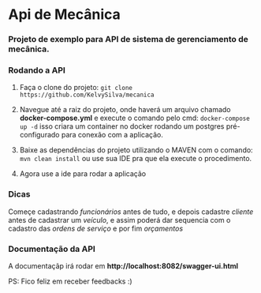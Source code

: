 # Api de Mecânica

### Projeto de exemplo para API de sistema de gerenciamento de mecânica.

### **Rodando a API**

1. Faça o clone do projeto:
`git clone https://github.com/KelvySilva/mecanica`

2. Navegue até a raiz do projeto, onde haverá um arquivo chamado **docker-compose.yml** e execute o comando pelo cmd:
`docker-compose up -d` 
isso criara um container no docker rodando um postgres pré-configurado para conexão com a aplicação.

3. Baixe as dependências do projeto utilizando o MAVEN com o comando:
`mvn clean install` ou use sua IDE pra que ela execute o procedimento.

4. Agora use a ide para rodar a aplicação

### Dicas
Começe cadastrando *funcionários* antes de tudo, e depois cadastre *cliente* antes de cadastrar um *veículo*, e assim
poderá dar sequencia com o cadastro das *ordens de serviço* e por fim *orçamentos*   

### Documentação da API
A documentaçãp irá rodar em **http://localhost:8082/swagger-ui.html**

PS: Fico feliz em receber feedbacks :)


